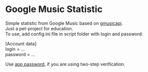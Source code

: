 # Google Music Statistic

Simple statistic from Google Music based on [gmusicapi](github.com/simon-weber/gmusicapi).</br>
Just a pet-project for education.</br>
To use, add config.ini file in script folder with login and password:</br>

[Account data]</br>
login = ...</br>
password = ...</br>

Use [app password](myaccount.google.com/apppasswords), if you are using two-step verification.
